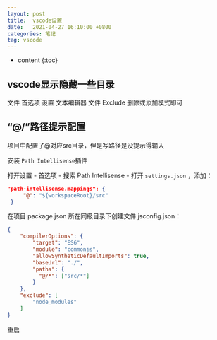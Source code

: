 ```yaml
---
layout: post
title:  vscode设置
date:   2021-04-27 16:10:00 +0800
categories: 笔记
tag: vscode
---
```


* content
{:toc}

## vscode显示隐藏一些目录

文件
首选项
设置
文本编辑器
文件
Exclude
删除或添加模式即可

## “@/”路径提示配置

项目中配置了@对应src目录，但是写路径是没提示得输入

安装 `Path Intellisense`插件

打开设置 - 首选项 - 搜索 Path Intellisense - 打开 `settings.json` ，添加：

```json
"path-intellisense.mappings": {
     "@": "${workspaceRoot}/src"
 }
 ```

在项目 package.json 所在同级目录下创建文件 jsconfig.json：

```json
{
    "compilerOptions": {
        "target": "ES6",
        "module": "commonjs",
        "allowSyntheticDefaultImports": true,
        "baseUrl": "./",
        "paths": {
          "@/*": ["src/*"]
        }
    },
    "exclude": [
        "node_modules"
    ]
}
```

重启
